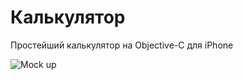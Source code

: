 #  Калькулятор

Простейший калькулятор на Objective-C для iPhone

![Mock up](https://user-images.githubusercontent.com/18336087/31619837-5a126ee0-b29e-11e7-8261-4a557e275f14.png)

